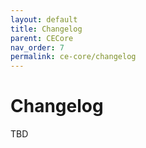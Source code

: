```yaml
---
layout: default
title: Changelog
parent: CECore
nav_order: 7
permalink: ce-core/changelog
---
```


# Changelog

TBD
